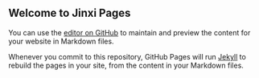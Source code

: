 ## Welcome to Jinxi Pages

You can use the [editor on GitHub](https://github.com/Jinxi2/Jinxi2.github.io/edit/master/README.md) to maintain and preview the content for your website in Markdown files.

Whenever you commit to this repository, GitHub Pages will run [Jekyll](https://jekyllrb.com/) to rebuild the pages in your site, from the content in your Markdown files.

